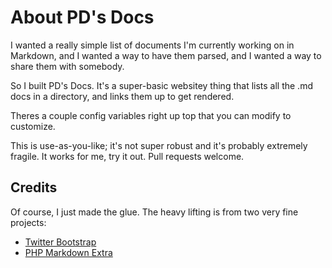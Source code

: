 # About PD's Docs

I wanted a really simple list of documents I'm currently working on in Markdown,
and I wanted a way to have them parsed, and I wanted a way to share them with somebody.

So I built PD's Docs.  It's a super-basic websitey thing that lists all the .md docs in
a directory, and links them up to get rendered.

Theres a couple config variables right up top that you can modify to customize.

This is use-as-you-like; it's not super robust and it's probably extremely fragile.  It
works for me, try it out.  Pull requests welcome.

## Credits

Of course, I just made the glue.  The heavy lifting is from two very fine projects:

 * [Twitter Bootstrap](http://twitter.github.com/bootstrap/)
 * [PHP Markdown Extra](http://michelf.com/projects/php-markdown/extra/)